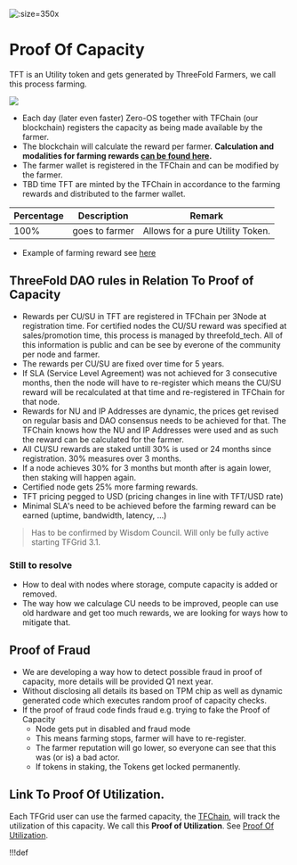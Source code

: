 
![](img/farming_reward.jpg ':size=350x')

# Proof Of Capacity

TFT is an Utility token and gets generated by ThreeFold Farmers, we call this process farming.

![](img/circular_tft_.png)


- Each day (later even faster) Zero-OS together with TFChain (our blockchain) registers the capacity as being made available by the farmer.
- The blockchain will calculate the reward per farmer. **Calculation and modalities for farming rewards [can be found here](farming_reward).**
- The farmer wallet is registered in the TFChain and can be modified by the farmer.
- TBD time TFT are minted by the TFChain in accordance to the farming rewards and distributed to the farmer wallet.


| Percentage | Description    | Remark                           |
| ---------- | -------------- | -------------------------------- |
| 100%       | goes to farmer | Allows for a pure Utility Token. |

- Example of farming reward see [here](farming_calculator)

## ThreeFold DAO rules in Relation To Proof of Capacity

- Rewards per CU/SU in TFT are registered in TFChain per 3Node at registration time. For certified nodes the CU/SU reward was specified at sales/promotion time, this process is managed by threefold_tech. All of this information is public and can be see by everone of the community per node and farmer.
- The rewards per CU/SU are fixed over time for 5 years.
- If SLA (Service Level Agreement) was not achieved for 3 consecutive months, then the node will have to re-register which means the CU/SU reward will be recalculated at that time and re-registered in TFChain for that node.
- Rewards for NU and IP Addresses are dynamic, the prices get revised on regular basis and DAO consensus needs to be achieved for that. The TFChain knows how the NU and IP Addresses were used and as such the reward can be calculated for the farmer. 
- All CU/SU rewards are staked untill 30% is used or 24 months since registration. 30% measures over 3 months.
- If a node achieves 30% for 3 months but month after is again lower, then staking will happen again.
- Certified node gets 25% more farming rewards.
- TFT pricing pegged to USD (pricing changes in line with TFT/USD rate)
- Minimal SLA's need to be achieved before the farming reward can be earned (uptime, bandwidth, latency, ...)

> Has to be confirmed by Wisdom Council. Will only be fully active starting TFGrid 3.1.

### Still to resolve

- How to deal with nodes where storage, compute capacity is added or removed.
- The way how we calculage CU needs to be improved, people can use old hardware and get too much rewards, we are looking for ways how to mitigate that.

## Proof of Fraud

- We are developing a way how to detect possible fraud in proof of capacity, more details will be provided Q1 next year.
- Without disclosing all details its based on TPM chip as well as dynamic generated code which executes random proof of capacity checks.
- If the proof of fraud code finds fraud e.g. trying to fake the Proof of Capacity 
  - Node gets put in disabled and fraud mode
  - This means farming stops, farmer will have to re-register.
  - The farmer reputation will go lower, so everyone can see that this was (or is) a bad actor.
  - If tokens in staking, the Tokens get locked permanently.

## Link To Proof Of Utilization.

Each TFGrid user can use the farmed capacity, the [TFChain](tfchain), will track the utilization of this capacity. We call this **Proof of Utilization**. See [Proof Of Utilization](proof_of_utilization).

!!!def